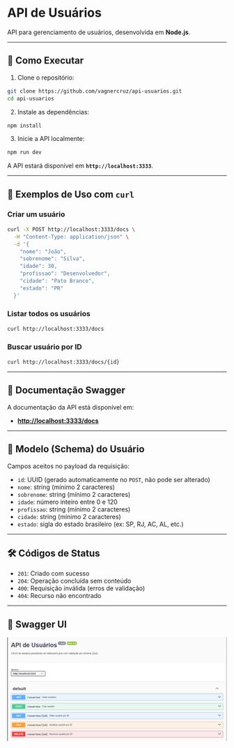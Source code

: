 # API de Usuários

API para gerenciamento de usuários, desenvolvida em **Node.js**.

---

## 🚀 Como Executar

1. Clone o repositório:

```bash
git clone https://github.com/vagnercruz/api-usuarios.git
cd api-usuarios
```

2. Instale as dependências:

```bash
npm install
```

3. Inicie a API localmente:

```bash
npm run dev
```

A API estará disponível em **`http://localhost:3333`**.

---

## 🧪 Exemplos de Uso com `curl`

### Criar um usuário

```bash
curl -X POST http://localhost:3333/docs \
  -H "Content-Type: application/json" \
  -d '{
    "nome": "João",
    "sobrenome": "Silva",
    "idade": 30,
    "profissao": "Desenvolvedor",
    "cidade": "Pato Branco",
    "estado": "PR"
  }'
```

### Listar todos os usuários

```bash
curl http://localhost:3333/docs
```

### Buscar usuário por ID

```bash
curl http://localhost:3333/docs/{id}
```

---

## 📑 Documentação Swagger

A documentação da API está disponível em:

* **[http://localhost:3333/docs](http://localhost:3333/docs)**
  
---

## 🧬 Modelo (Schema) do Usuário

Campos aceitos no payload da requisição:

* `id`: UUID (gerado automaticamente no `POST`, não pode ser alterado)
* `nome`: string (mínimo 2 caracteres)
* `sobrenome`: string (mínimo 2 caracteres)
* `idade`: número inteiro entre 0 e 120
* `profissao`: string (mínimo 2 caracteres)
* `cidade`: string (mínimo 2 caracteres)
* `estado`: sigla do estado brasileiro (ex: SP, RJ, AC, AL, etc.)

---

## 🛠️ Códigos de Status

* `201`: Criado com sucesso
* `204`: Operação concluída sem conteúdo
* `400`: Requisição inválida (erros de validação)
* `404`: Recurso não encontrado

---

## 📸 Swagger UI

![Swagger UI](./data/img/swagger-ui.png)
